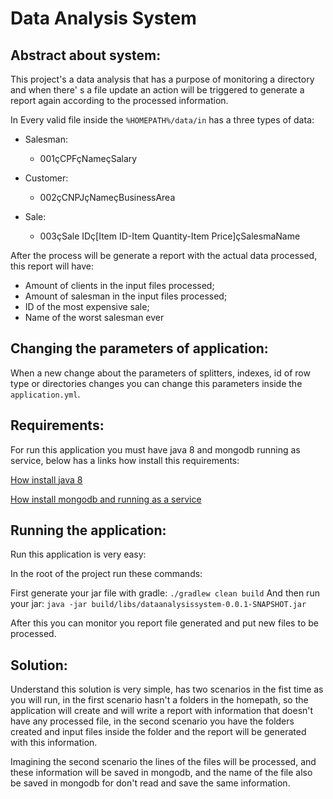 # Data Analysis System

## Abstract about system:

This project's a data analysis that has a purpose of monitoring a directory and when there' s a file update an action
will be triggered to generate a report again according to the processed information.

In Every valid file inside the `%HOMEPATH%/data/in` has a three types of data:

* Salesman:
  * 001çCPFçNameçSalary

* Customer:
    * 002çCNPJçNameçBusinessArea
    
* Sale:
    * 003çSale IDç[Item ID-Item Quantity-Item Price]çSalesmaName
    
After the process will be generate a report with the actual data processed, this report will have:

* Amount of clients in the input files processed;
* Amount of salesman in the input files processed;
* ID of the most expensive sale;
* Name of the worst salesman ever

## Changing the parameters of application:

When a new change about the parameters of splitters, indexes, id of row type or directories changes you can change this 
parameters inside the `application.yml`.

## Requirements:

For run this application you must have java 8 and mongodb running as service, below has a links how install this 
requirements:

[How install java 8](https://docs.datastax.com/en/jdk-install/doc/jdk-install/installOpenJdkDeb.html)

[How install mongodb and running as a service](https://docs.mongodb.com/manual/tutorial/install-mongodb-on-ubuntu/)

## Running the application:

Run this application is very easy:

In the root of the project run these commands:

First generate your jar file with gradle: `./gradlew clean build`
And then run your jar: `java -jar build/libs/dataanalysissystem-0.0.1-SNAPSHOT.jar`

After this you can monitor you report file generated and put new files to be processed.

## Solution:

Understand this solution is very simple, has two scenarios in the fist time as you will run, in the first scenario hasn't
a folders in the homepath, so the application will create and will write a report with information that doesn't have any 
processed file, in the second scenario you have the folders created and input files inside the folder and the report will
be generated with this information.

Imagining the second scenario the lines of the files will be processed, and these information will be saved in mongodb, and
the name of the file also be saved in mongodb for don't read and save the same information.

